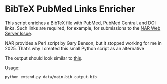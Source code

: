 # BibTeX PubMed Links Enricher

This script enriches a BibTeX file with PubMed, PubMed Central, and DOI links. Such links are required, for example, for submissions to the [NAR Web Server Issue](https://academic.oup.com/nar/pages/submission_webserver). 

NAR provides a Perl script by Gary Benson, but it stopped working for me in 2025. That’s why I created this small Python script as an alternative

The output should look similar to [this](data/NAR_urls_in_reference_list_for_LaTeX.pdf).

Usage:

```
python extend.py data/main.bib output.bib
```